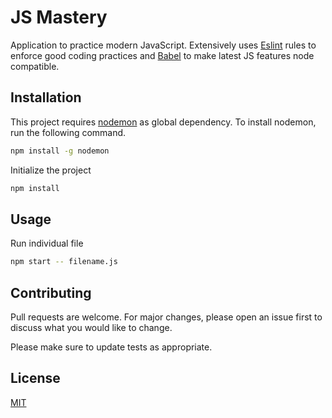 # JS Mastery

Application to practice modern JavaScript. Extensively uses [Eslint](https://eslint.org) rules to enforce good coding practices and [Babel](https://babeljs.io) to make latest JS features node compatible.

## Installation

This project requires [nodemon](https://github.com/remy/nodemon) as global dependency. To install nodemon, run the following command.

```bash
npm install -g nodemon
```

Initialize the project

```bash
npm install
```

## Usage

Run individual file

```bash
npm start -- filename.js
```

## Contributing

Pull requests are welcome. For major changes, please open an issue first to discuss what you would like to change.

Please make sure to update tests as appropriate.

## License

[MIT](https://choosealicense.com/licenses/mit/)
